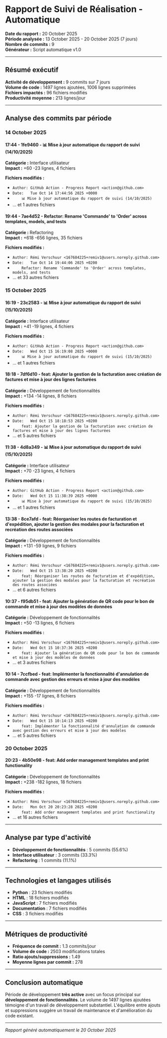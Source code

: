 # Rapport de Suivi de Réalisation - Automatique

**Date du rapport :** 20 October 2025  
**Période analysée :** 13 October 2025 - 20 October 2025 (7 jours)  
**Nombre de commits :** 9  
**Générateur :** Script automatique v1.0

---

## Résumé exécutif

**Activité de développement :** 9 commits sur 7 jours  
**Volume de code :** 1497 lignes ajoutées, 1006 lignes supprimées  
**Fichiers impactés :** 96 fichiers modifiés  
**Productivité moyenne :** 213 lignes/jour

---

## Analyse des commits par période


### 14 October 2025

#### 17:44 - 1fe9460 - 📊 Mise à jour automatique du rapport de suivi (14/10/2025)

**Catégorie :** Interface utilisateur  
**Impact :** +60 -23 lignes, 4 fichiers

**Fichiers modifiés :**
- `Author: GitHub Action - Progress Report <action@github.com>`
- `Date:   Tue Oct 14 17:44:56 2025 +0000`
- `    📊 Mise à jour automatique du rapport de suivi (14/10/2025)`
- ... et 1 autres fichiers

#### 19:44 - 7ae4d52 - Refactor: Rename 'Commande' to 'Order' across templates, models, and tests

**Catégorie :** Refactoring  
**Impact :** +618 -656 lignes, 35 fichiers

**Fichiers modifiés :**
- `Author: Rémi Verschuur <167684225+remiv1@users.noreply.github.com>`
- `Date:   Tue Oct 14 19:44:06 2025 +0200`
- `    Refactor: Rename 'Commande' to 'Order' across templates, models, and tests`
- ... et 33 autres fichiers


### 15 October 2025

#### 16:19 - 23c2583 - 📊 Mise à jour automatique du rapport de suivi (15/10/2025)

**Catégorie :** Interface utilisateur  
**Impact :** +41 -19 lignes, 4 fichiers

**Fichiers modifiés :**
- `Author: GitHub Action - Progress Report <action@github.com>`
- `Date:   Wed Oct 15 16:19:08 2025 +0000`
- `    📊 Mise à jour automatique du rapport de suivi (15/10/2025)`
- ... et 1 autres fichiers

#### 18:18 - 7df6d10 - feat: Ajouter la gestion de la facturation avec création de factures et mise à jour des lignes facturées

**Catégorie :** Développement de fonctionnalités  
**Impact :** +134 -14 lignes, 8 fichiers

**Fichiers modifiés :**
- `Author: Rémi Verschuur <167684225+remiv1@users.noreply.github.com>`
- `Date:   Wed Oct 15 18:18:53 2025 +0200`
- `    feat: Ajouter la gestion de la facturation avec création de factures et mise à jour des lignes facturées`
- ... et 5 autres fichiers

#### 11:38 - 4d8a349 - 📊 Mise à jour automatique du rapport de suivi (15/10/2025)

**Catégorie :** Interface utilisateur  
**Impact :** +70 -23 lignes, 4 fichiers

**Fichiers modifiés :**
- `Author: GitHub Action - Progress Report <action@github.com>`
- `Date:   Wed Oct 15 11:38:39 2025 +0000`
- `    📊 Mise à jour automatique du rapport de suivi (15/10/2025)`
- ... et 1 autres fichiers

#### 13:38 - 8ce7afd - feat: Réorganiser les routes de facturation et d'expédition, ajouter la gestion des modales pour la facturation et recréation des routes associées

**Catégorie :** Développement de fonctionnalités  
**Impact :** +131 -59 lignes, 9 fichiers

**Fichiers modifiés :**
- `Author: Rémi Verschuur <167684225+remiv1@users.noreply.github.com>`
- `Date:   Wed Oct 15 13:38:20 2025 +0200`
- `    feat: Réorganiser les routes de facturation et d'expédition, ajouter la gestion des modales pour la facturation et recréation des routes associées`
- ... et 6 autres fichiers

#### 10:37 - f95db51 - feat: Ajouter la génération de QR code pour le bon de commande et mise à jour des modèles de données

**Catégorie :** Développement de fonctionnalités  
**Impact :** +50 -13 lignes, 6 fichiers

**Fichiers modifiés :**
- `Author: Rémi Verschuur <167684225+remiv1@users.noreply.github.com>`
- `Date:   Wed Oct 15 10:37:36 2025 +0200`
- `    feat: Ajouter la génération de QR code pour le bon de commande et mise à jour des modèles de données`
- ... et 3 autres fichiers

#### 10:14 - 7ccfbed - feat: Implémenter la fonctionnalité d'annulation de commande avec gestion des erreurs et mise à jour des modèles

**Catégorie :** Développement de fonctionnalités  
**Impact :** +155 -17 lignes, 8 fichiers

**Fichiers modifiés :**
- `Author: Rémi Verschuur <167684225+remiv1@users.noreply.github.com>`
- `Date:   Wed Oct 15 10:14:13 2025 +0200`
- `    feat: Implémenter la fonctionnalité d'annulation de commande avec gestion des erreurs et mise à jour des modèles`
- ... et 5 autres fichiers


### 20 October 2025

#### 20:23 - 4b50e98 - feat: Add order management templates and print functionality

**Catégorie :** Développement de fonctionnalités  
**Impact :** +238 -182 lignes, 18 fichiers

**Fichiers modifiés :**
- `Author: Rémi Verschuur <167684225+remiv1@users.noreply.github.com>`
- `Date:   Mon Oct 20 20:23:28 2025 +0200`
- `    feat: Add order management templates and print functionality`
- ... et 16 autres fichiers


---

## Analyse par type d'activité

- **Développement de fonctionnalités** : 5 commits (55.6%)
- **Interface utilisateur** : 3 commits (33.3%)
- **Refactoring** : 1 commits (11.1%)

---

## Technologies et langages utilisés

- **Python** : 23 fichiers modifiés
- **HTML** : 18 fichiers modifiés
- **JavaScript** : 7 fichiers modifiés
- **Documentation** : 7 fichiers modifiés
- **CSS** : 3 fichiers modifiés

---

## Métriques de productivité

- **Fréquence de commit :** 1.3 commits/jour
- **Volume de code :** 2503 modifications totales
- **Ratio ajouts/suppressions :** 1.49
- **Moyenne lignes par commit :** 278

---

## Conclusion automatique

Période de développement **très active** avec un focus principal sur **développement de fonctionnalités**. Le volume de 1497 lignes ajoutées témoigne d'un travail de développement substantiel. L'équilibre entre ajouts et suppressions suggère un travail de maintenance et d'amélioration du code existant.

---
*Rapport généré automatiquement le 20 October 2025*